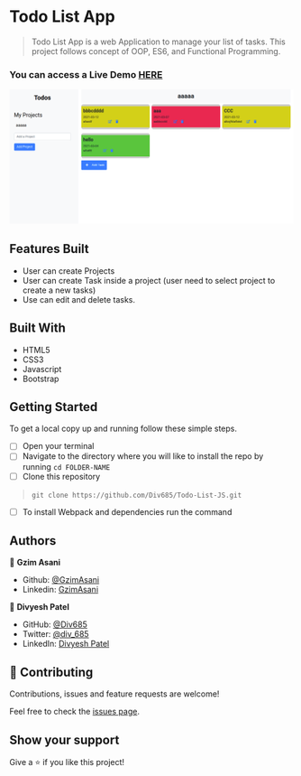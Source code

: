 # Todo List App

> Todo List App is a web Application to manage your list of tasks. This project follows concept of OOP, ES6, and Functional Programming.


### You can access a Live Demo [HERE](https://admiring-lichterman-9495e0.netlify.app/)

![Screenshot](./screencapture.png)

## Features Built

- User can create Projects
- User can create Task inside a project (user need to select project to create a new tasks)
- Use can edit and delete tasks.



## Built With

- HTML5
- CSS3
- Javascript
- Bootstrap


## Getting Started

To get a local copy up and running follow these simple steps.

- [ ] Open your terminal
- [ ]  Navigate to the directory where you will like to install the repo by running `cd FOLDER-NAME` 
- [ ] Clone this repository
 > `git clone https://github.com/Div685/Todo-List-JS.git`
- [ ] To install Webpack and dependencies run the command
 
## Authors

👤 **Gzim Asani**
- Github: [@GzimAsani](https://github.com/GzimAsani)
- Linkedin: [GzimAsani](https://www.linkedin.com/in/gzim-asani-83390a17a/)

👤 **Divyesh Patel**

- GitHub: [@Div685](https://github.com/Div685)
- Twitter: [@div_685](https://twitter.com/div_685)
- LinkedIn: [Divyesh Patel](https://www.linkedin.com/in/divyesh-daxa-patel/)


## 🤝 Contributing

Contributions, issues and feature requests are welcome!

Feel free to check the [issues page](https://github.com/Div685/Todo-List-JS/issues).


## Show your support

Give a ⭐️ if you like this project!